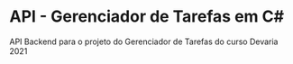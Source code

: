 # API - Gerenciador de Tarefas em C#
API Backend para o projeto do Gerenciador de Tarefas do curso Devaria 2021
